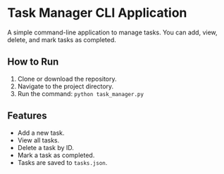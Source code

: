 # Task Manager CLI Application

A simple command-line application to manage tasks. You can add, view, delete, and mark tasks as completed.

## How to Run

1. Clone or download the repository.
2. Navigate to the project directory.
3. Run the command: `python task_manager.py`

## Features

- Add a new task.
- View all tasks.
- Delete a task by ID.
- Mark a task as completed.
- Tasks are saved to `tasks.json`.
